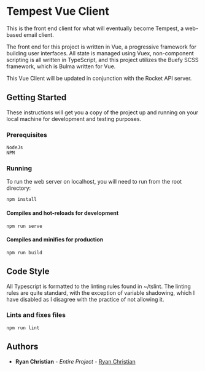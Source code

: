 # Tempest Vue Client

This is the front end client for what will eventually become Tempest, a web-based email client.

The front end for this project is written in Vue, a progressive framework for building user interfaces. All state is managed using Vuex, non-component scripting is all written in TypeScript, and this project utilizes the Buefy SCSS framework, which is Bulma written for Vue.

This Vue Client will be updated in conjunction with the Rocket API server.

## Getting Started

These instructions will get you a copy of the project up and running on your local machine for development and testing purposes.

### Prerequisites


```
NodeJs
NPM
```

### Running

To run the web server on localhost, you will need to run from the root directory: 

```
npm install
```

#### Compiles and hot-reloads for development
```
npm run serve
```

#### Compiles and minifies for production
```
npm run build
```

## Code Style

All Typescript is formatted to the linting rules found in ~/tslint. The linting rules are quite standard, with the exception of variable shadowing, which I have disabled as I disagree with the practice of not allowing it.

### Lints and fixes files
```
npm run lint
```

## Authors

* **Ryan Christian** - *Entire Project* - [Ryan Christian](https://github.com/RyanChristian4427)
